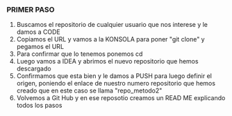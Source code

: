 ### PRIMER PASO
1. Buscamos el repositorio de cualquier usuario que nos interese y le damos a CODE
2. Copiamos el URL y vamos a la KONSOLA para poner "git clone" y pegamos el URL
3. Para confirmar que lo tenemos ponemos cd
4. Luego vamos a IDEA y abrimos el nuevo repositorio que hemos descargado
5. Confirmamos que esta bien y le damos a PUSH para luego definir el origen, poniendo el enlace de nuestro numero repositorio que hemos creado que en este caso se llama "repo_metodo2"
6. Volvemos a Git Hub y en ese reposotio creamos un READ ME explicando todos los pasos
